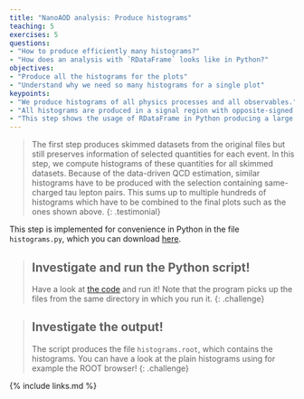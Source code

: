 ```yaml
---
title: "NanoAOD analysis: Produce histograms"
teaching: 5
exercises: 5
questions:
- "How to produce efficiently many histograms?"
- "How does an analysis with `RDataFrame` looks like in Python?"
objectives:
- "Produce all the histograms for the plots"
- "Understand why we need so many histograms for a single plot"
keypoints:
- "We produce histograms of all physics processes and all observables."
- "All histograms are produced in a signal region with opposite-signed muon-tau pairs and in a control region with same-signed pairs for the data-driven QCD estimate"
- "This step shows the usage of RDataFrame in Python producing a large number of histograms in a single event loop and in parallel!"
---
```


> The first step produces skimmed datasets from the original files but still preserves information of selected quantities for each event. In this step, we compute histograms of these quantities for all skimmed datasets. Because of the data-driven QCD estimation, similar histograms have to be produced with the selection containing same-charged tau lepton pairs. This sums up to multiple hundreds of histograms which have to be combined to the final plots such as the ones shown above.
{: .testimonial}

This step is implemented for convenience in Python in the file `histograms.py`, which you can download [here](../code/histograms.py).

> ## Investigate and run the Python script!
> Have a look at [the code](../code/histograms.py) and run it! Note that the program picks up the files from the same directory in which you run it.
{: .challenge}

> ## Investigate the output!
> The script produces the file `histograms.root`, which contains the histograms. You can have a look at the plain histograms using for example the ROOT browser!
{: .challenge}

{% include links.md %}
